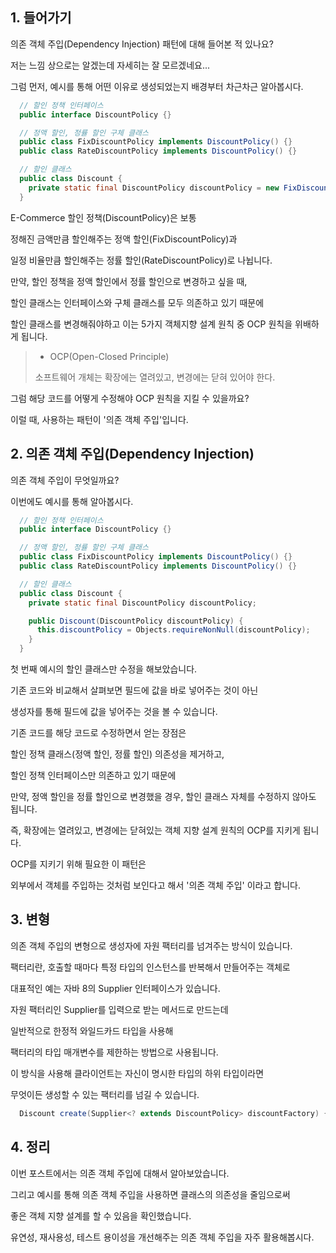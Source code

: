 ## 1. 들어가기

의존 객체 주입(Dependency Injection) 패턴에 대해 들어본 적 있나요?

저는 느낌 상으로는 알겠는데 자세히는 잘 모르겠네요...

그럼 먼저, 예시를 통해 어떤 이유로 생성되었는지 배경부터 차근차근 알아봅시다.

```java
  // 할인 정책 인터페이스
  public interface DiscountPolicy {}

  // 정액 할인, 정률 할인 구체 클래스
  public class FixDiscountPolicy implements DiscountPolicy() {}
  public class RateDiscountPolicy implements DiscountPolicy() {}

  // 할인 클래스
  public class Discount {
    private static final DiscountPolicy discountPolicy = new FixDiscountPolicy();
  }
```

E-Commerce 할인 정책(DiscountPolicy)은 보통

정해진 금액만큼 할인해주는 정액 할인(FixDiscountPolicy)과

일정 비율만큼 할인해주는 정률 할인(RateDiscountPolicy)로 나뉩니다.

만약, 할인 정책을 정액 할인에서 정률 할인으로 변경하고 싶을 때,

할인 클래스는 인터페이스와 구체 클래스를 모두 의존하고 있기 때문에

할인 클래스를 변경해줘야하고 이는 5가지 객체지향 설계 원칙 중 OCP 원칙을 위배하게 됩니다.

> * OCP(Open-Closed Principle)
>
> 소프트웨어 개체는 확장에는 열려있고, 변경에는 닫혀 있어야 한다.

그럼 해당 코드를 어떻게 수정해야 OCP 원칙을 지킬 수 있을까요?

이럴 때, 사용하는 패턴이 '의존 객체 주입'입니다.

## 2. 의존 객체 주입(Dependency Injection)

의존 객체 주입이 무엇일까요?

이번에도 예시를 통해 알아봅시다.

```java
  // 할인 정책 인터페이스
  public interface DiscountPolicy {}

  // 정액 할인, 정률 할인 구체 클래스
  public class FixDiscountPolicy implements DiscountPolicy() {}
  public class RateDiscountPolicy implements DiscountPolicy() {}

  // 할인 클래스
  public class Discount {
    private static final DiscountPolicy discountPolicy;

    public Discount(DiscountPolicy discountPolicy) {
      this.discountPolicy = Objects.requireNonNull(discountPolicy);
    }
  }
```

첫 번째 예시의 할인 클래스만 수정을 해보았습니다.

기존 코드와 비교해서 살펴보면 필드에 값을 바로 넣어주는 것이 아닌

생성자를 통해 필드에 값을 넣어주는 것을 볼 수 있습니다.

기존 코드를 해당 코드로 수정하면서 얻는 장점은

할인 정책 클래스(정액 할인, 정률 할인) 의존성을 제거하고,

할인 정책 인터페이스만 의존하고 있기 때문에

만약, 정액 할인을 정률 할인으로 변경했을 경우, 할인 클래스 자체를 수정하지 않아도 됩니다.

즉, 확장에는 열려있고, 변경에는 닫혀있는 객체 지향 설계 원칙의 OCP를 지키게 됩니다.

OCP를 지키기 위해 필요한 이 패턴은

외부에서 객체를 주입하는 것처럼 보인다고 해서 '의존 객체 주입' 이라고 합니다.

## 3. 변형

의존 객체 주입의 변형으로 생성자에 자원 팩터리를 넘겨주는 방식이 있습니다.

팩터리란, 호출할 때마다 특정 타입의 인스턴스를 반복해서 만들어주는 객체로

대표적인 예는 자바 8의 Supplier<T> 인터페이스가 있습니다.

자원 팩터리인 Supplier<T>를 입력으로 받는 메서드로 만드는데

일반적으로 한정적 와일드카드 타입을 사용해

팩터리의 타입 매개변수를 제한하는 방법으로 사용됩니다.

이 방식을 사용해 클라이언트는 자신이 명시한 타입의 하위 타입이라면

무엇이든 생성할 수 있는 팩터리를 넘길 수 있습니다.

```java
  Discount create(Supplier<? extends DiscountPolicy> discountFactory) { ... }
```

## 4. 정리

이번 포스트에서는 의존 객체 주입에 대해서 알아보았습니다.

그리고 예시를 통해 의존 객체 주입을 사용하면 클래스의 의존성을 줄임으로써

좋은 객체 지향 설계를 할 수 있음을 확인했습니다.

유연성, 재사용성, 테스트 용이성을 개선해주는 의존 객체 주입을 자주 활용해봅시다.
